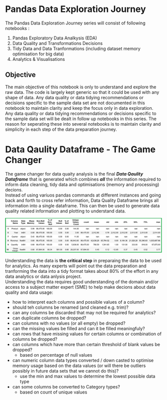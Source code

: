 # Pandas Data Exploration Journey
The Pandas Data Exploration Journey series will consist of following notebooks :
1. Pandas Exploratory Data Analkysis (EDA)
2. Data Quality and Transformations Decisions
3. Tidy Data and Data Tranformations (including dataset memory optimisation for big data)
4. Analytics & Visualisations

## Objective
The main objective of this notebook is only to understand and explore the raw data. The code is largely kept generic so that it could be used with any shape of data. Any data quality or data tidying recommendations or decisions specific to the sample data set are not documented in this notebook to maintain clarity and keep the focus only in data exploration.  
Any data quality or data tidying recommendations or decisions specific to the sample data set will be dealt in follow up notebooks in this series. The reason for seperating these into several notebooks is to maintain clarity and simplicity in each step of the data preparation journey.

# Data Qaulity Dataframe - The Game Changer  
The game changer for data quaity analysis is the final ***Data Qaulity Dataframe*** that is generated which combines ***all*** the information required to inform data cleaning, tidy data and optimisations (memory and processing) decions.  
Instead of using variuos pandas commands at different instances and going back and forth to cross refer information, Data Quality Dataframe brings all information into a single dataframe. This can then be used to generate data quality related information and plotting to understand data. 

![image.png](DataQualityDataFrame.jpg)


Understanding the data is **the critical step** in preparaing the data to be used for analytics. As many experts will point out the data preparation and tranforming the data into a tidy format takes about 80% of the effort in any data analytics or data anlysis project.<br>
Understanding the data requires good understanding of the domain and/or access to a subject matter expert (SME) to help make decions about data quality and data usage:
* how to interpret each columns and possible values of a column?
* should teh columns be renamed (and cleaned e.g. trim)?
* can any columns be discarded that may not be required for analytics?
* can duplicate columns be dropped?
* can columns with no values (or all empty) be dropped?
* can the missing values be filled and can it be filled meaningfuly?
* can rows that have missing values for certain columns or combination of columns be dropped?
* can columns which have more than certain threshold of blank values be dropped?
    - based on percentage of null values
* can numeric column data types converted / down casted to optimise memory usage based on the data values (or will there be outliers possibly in future data sets that we cannot do this)?
    - use the min and max values to determine the lowest possible data type
* can some columns be converted to Category types?
    - based on count of unique values


